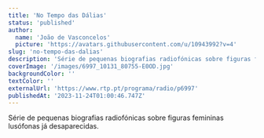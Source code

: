 ```yaml
---
title: 'No Tempo das Dálias'
status: 'published'
author:
  name: 'João de Vasconcelos'
  picture: 'https://avatars.githubusercontent.com/u/10943992?v=4'
slug: 'no-tempo-das-dalias'
description: 'Série de pequenas biografias radiofónicas sobre figuras femininas lusófonas já desaparecidas.'
coverImage: '/images/6997_10131_80755-E0OD.jpg'
backgroundColor: ''
textColor: ''
externalUrl: 'https://www.rtp.pt/programa/radio/p6997'
publishedAt: '2023-11-24T01:00:46.747Z'
---
```


Série de pequenas biografias radiofónicas sobre figuras femininas lusófonas já desaparecidas.

